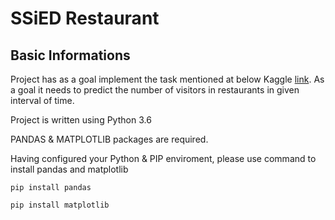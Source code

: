 # SSiED Restaurant

## Basic Informations

Project has as a goal implement the task mentioned at below Kaggle [link](https://www.kaggle.com/c/recruit-restaurant-visitor-forecasting). As a goal it needs to predict the number of visitors in restaurants in given interval of time.

Project is written using Python 3.6

PANDAS & MATPLOTLIB packages are required.

Having configured your Python & PIP enviroment, please use command to install pandas and matplotlib
```
pip install pandas
```
```
pip install matplotlib
```